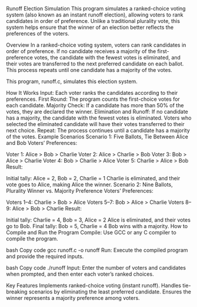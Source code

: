 Runoff Election Simulation
This program simulates a ranked-choice voting system (also known as an instant runoff election), allowing voters to rank candidates in order of preference. Unlike a traditional plurality vote, this system helps ensure that the winner of an election better reflects the preferences of the voters.

Overview
In a ranked-choice voting system, voters can rank candidates in order of preference. If no candidate receives a majority of the first-preference votes, the candidate with the fewest votes is eliminated, and their votes are transferred to the next preferred candidate on each ballot. This process repeats until one candidate has a majority of the votes.

This program, runoff.c, simulates this election system.

How It Works
Input: Each voter ranks the candidates according to their preferences.
First Round: The program counts the first-choice votes for each candidate.
Majority Check: If a candidate has more than 50% of the votes, they are declared the winner.
Elimination and Runoff:
If no candidate has a majority, the candidate with the fewest votes is eliminated.
Voters who selected the eliminated candidate will have their votes transferred to their next choice.
Repeat: The process continues until a candidate has a majority of the votes.
Example Scenarios
Scenario 1: Five Ballots, Tie Between Alice and Bob
Voters’ Preferences:

Voter 1: Alice > Bob > Charlie
Voter 2: Alice > Charlie > Bob
Voter 3: Bob > Alice > Charlie
Voter 4: Bob > Charlie > Alice
Voter 5: Charlie > Alice > Bob
Result:

Initial tally: Alice = 2, Bob = 2, Charlie = 1
Charlie is eliminated, and their vote goes to Alice, making Alice the winner.
Scenario 2: Nine Ballots, Plurality Winner vs. Majority Preference
Voters’ Preferences:

Voters 1–4: Charlie > Bob > Alice
Voters 5–7: Bob > Alice > Charlie
Voters 8–9: Alice > Bob > Charlie
Result:

Initial tally: Charlie = 4, Bob = 3, Alice = 2
Alice is eliminated, and their votes go to Bob.
Final tally: Bob = 5, Charlie = 4
Bob wins with a majority.
How to Compile and Run the Program
Compile: Use GCC or any C compiler to compile the program.

bash
Copy code
gcc runoff.c -o runoff
Run: Execute the compiled program and provide the required inputs.

bash
Copy code
./runoff
Input: Enter the number of voters and candidates when prompted, and then enter each voter’s ranked choices.

Key Features
Implements ranked-choice voting (instant runoff).
Handles tie-breaking scenarios by eliminating the least preferred candidate.
Ensures the winner represents a majority preference among voters.

